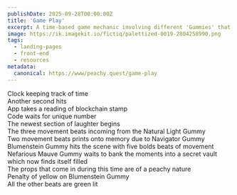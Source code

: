 ```yaml
---
publishDate: 2025-09-28T00:00:00Z
title: 'Game Play'
excerpt: A time-based game mechanic involving different 'Gummies' that generate movement 'beats' recorded on a blockchain, with special props and penalties.
image: https://ik.imagekit.io/fictiq/palettized-0019-2804258990.png
tags:
  - landing-pages
  - front-end
  - resources
metadata:
  canonical: https://www/peachy.quest/game-play
---
```


Clock keeping track of time <br>
Another second hits <br> 
App takes a reading of blockchain stamp  <br>
Code waits for unique number <br>
The newest section of laughter begins  <br>
The three movement beats incoming from the Natural Light Gummy <br>
Two movement beats prints onto memory due to Navigator Gummy  <br>
Blumenstein Gummy hits the scene with five bolds beats of movement  <br>
Nefarious Mauve Gummy waits to bank the moments into a secret vault which now finds itself filled <br>
The props that come in during this time are of a peachy nature <br>
Penalty of yellow on Blumenstein Gummy  <br>
All the other beats are green lit <br>

